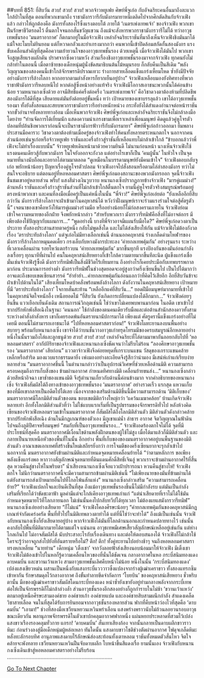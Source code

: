 ##บทที่ 851: ยี่สิบวัน
สวบ! สวบ! สวบ!
พวกจ้าวหยูเฟย ศิษย์พี่จูเก๋อ กับอัจฉริยะคนอื่นมาถึงละแวกใกล้ป่าในที่สุด
ตอนที่พวกเขามาถึง ราชามังกรวารีกับมังกรมายาหนีเตลิดไปจากศึกตัดสินกับจ้าวเฟิงแล้ว
กล่าวให้ถูกต้องคือ
มังกรทั้งสองไร้ซึ่งแรงตอบโต้ ภายใต้ ‘เนตรเพ่งเทพเจ้า’ ของจ้าวเฟิง พวกเขาฝืนรักษาชีวิตรอดไว้ ตื่นตกใจจนอกสั่นขวัญแขวน
ถึงแม้จะสังหารพวกราชามังกรวารีไม่ได้ ทว่าอาวุธเทพชั้นรอง ‘มนตราอากาศ’ ก็ตกมาอยู่ในมือจ้าวเฟิง
เหล่าอัจฉริยะราชันที่มาถึงเห็นจ้าวเฟิงชิงมันมาได้ แม้ใจละโมบไม่ยินยอม แต่ก็หวาดกลัวและยำเกรงมากกว่า
คนพวกนี้เข้าปิดล้อมสกัดกั้นสองมังกร แรงขับเคลื่อนสำคัญที่สุดคือความเย้ายวนใจของอาวุธเทพชั้นรอง
ด้วยเหตุนี้ เมื่อจ้าวเฟิงได้มันไป พวกเขาจึงสูญเสียแรงผลักดัน ปราศจากซึ่งความหวัง
ส่วนเรื่องชิงอาวุธเทพชั้นรองมาจากจ้าวเฟิง ทุกคนยังไม่กล้าทำในตอนนี้
เมื่อตาซ้ายของเด็กหนุ่มผู้นั่งขัดสมาธิบนต้นไม้หมุนรอบ ก็กลับคืนเป็นสีเดิม
“พลังวิญญาณของสองคนนี้เข้าใกล้จักรพรรดิปราณเทวะ ร่างกายสายเลือดแข็งแกร่งเหี้ยมโหด ซ้ำยังมีปัจจัยอย่างมังกรวารีล้างโลกา หากอยากตามล่าสังหารก็ยากเย็นอยู่บ้าง”
จ้าวเฟิงเหลือบมองยังทิศทางที่พวกราชาฟ้ามังกรวารีหลบหนีไป
หากต่อสู้ซึ่งหน้าอย่างแท้จริง จ้าวเฟิงมีโอกาสเอาชนะพวกนั้นได้ค่อนข้างน้อย รวมหนานกงเซิ่งด้วย อาจมีสิทธิ์แค่ครึ่งต่อครึ่ง
‘เนตรเพ่งเทพเจ้า’ คือวิชาดวงตาต้องห้ามที่ปลิดชีพสองมังกรได้ดีที่สุด เสียดายแต่มันยังด้อยอยู่ขั้นหนึ่ง
ทว่า
เป้าหมายของเขาบรรลุแล้ว เขาได้อาวุธเทพชั้นรองมา ทั้งยังสั่งสอนและสยบพวกราชามังกรวารีอย่างหนักหน่วง
กระทั่งยังได้สำแดงอำนาจต่อหน้าราชันจากขั้วอำนาจทั้งหลายทางอ้อม
เมื่อเห็นพวกจ้าวเฟิง ศิษย์พี่จูเก๋อและเหล่าอัจฉริยะราชันจึงไม่กล้าลงมือโดยง่าย
“ท่านจัดการได้เยี่ยมนัก แสดงความน่าเกรงขามเพื่อเราเหล่าเพื่อนมนุษย์ คิดดูแล้วคู่หูโจรตัวปลอมที่ปล้นชิงพวกเราก่อนนี้จะเป็นราชามังกรฟ้าวารีกับมังกรมายา”
ศิษย์พี่จูเก๋อก้าวออกมา ยิ้มพลางประสานมือคารวะ
วิชาดวงตาต้องห้ามเมื่อครู่ของจ้าวเฟิงทำให้คนทั้งหลายตระหนกตกใจ
นอกจากคนส่วนน้อยเช่นจูเก๋อหรือจ้าวหยูเฟย ราชันและครึ่งก้าวสู่ราชันที่เหลือแทบไม่กล้าเข้าใกล้
“ข้าบอกแล้วว่าพี่เฟิงจะไม่ทำเรื่องแบบนั้น”
จ้าวหยูเฟยเดินหน้ามาด้วยความยินดี
ไม่นานก่อนหน้า
นางเห็นจ้าวเฟิงใช้แรงตนคนเดียวสู้กับพวกมังกร ในใจยังออกจะกังวล
แต่อย่างไรเขาก็เป็น ‘คนผู้นั้น’ ในหัวใจ เป็นจุดหมายที่นางนับถือและอยากไล่ตามมาตลอด
“ดูเหมือนในบรรดามนุษย์ยังมีคนเข้าใจ”
จ้าวเฟิงตอบกลับจูเก๋อ พยักหน้าน้อยๆ
ปัญหาเรื่องคู่หูโจรตัวปลอม จ้าวเฟิงอาจไปสั่งสอนหรือตามไล่ล่าสองมังกร ทว่าไม่สนใจจะอธิบาย
แต่ตอนอยู่ที่หอหลอมศาสตรา ศิษย์พี่จูเก๋อมองสถานะของพวกมังกรออก
จุดนี้จ้าวเฟิงชื่นชมเขาอยู่หลายส่วน
พรึ่บ!
แสงสีม่วงเงินวูบวาบ หนานกงเซิ่งปรากฏกายข้างจ้าวเฟิง
“มารคู่ผมม่วง!”
ด้านหลัง ราชันและครึ่งก้าวสู่ราชันส่วนที่ไม่กล้าเข้าใกล้ตื่นตกใจ
ยามนี้คู่หูโจรตัวจริงสมบูรณ์พร้อมอยู่ตรงหน้าพวกเขา
และคนที่ลงมือเมื่อครู่เป็นแค่หนึ่งในนั้น
“พี่จ้าว!” ศิษย์พี่จูเก๋อเอ่ยต่อ “ยังเหลืออีกยี่สิบกว่าวัน มังกรวารีล้างโลกาจะฝ่าเข้ามาในคฤหาสน์ได้ หวังว่าฝั่งมนุษย์เราจะร่วมแรงร่วมใจต่อสู้ศัตรูตัวนี้”
เจตนาของเขาคือหวังให้มารคู่ผมม่วงร่วมมือ หรืออย่างน้อยก็ไม่ก่อสงครามภายใน
จ้าวเฟิงย่อมเข้าใจความหมายของอีกฝ่าย จึงพยักหน้ากล่าว “สำหรับพวกเรา มังกรวารีทมิฬคือสิ่งที่ไม่อาจต่อกร มีเพียงต้องใช้ปัญญากับแผนการ...”
“พูดอย่างนี้ บางทีพี่จ้าวอาจมีแผนรับมือใด?”
ศิษย์พี่จูเก๋อดวงตาเป็นประกาย
ทั้งสองประสานสายตาครู่หนึ่ง กลับไม่พูดสิ่งใด และไม่ได้ส่งเสียงให้กัน
แม้จ้าวเฟิงไม่ต้องกังวลเรื่อง ‘ตราประทับล้างโลกา’ แต่จูเก๋อไม่มีทางเลือกเช่นนี้
ด้านนอกคฤหาสน์ ร่างเกล็ดดำมโหฬารของมังกรวารีล้างโลกาหมุนคดเคี้ยว กรงเล็บกับหางมังกรปะทะลง ‘ค่ายกลเทพคุ้มกัน’ อย่างรุนแรง
ระหว่างที่เวลาเคลื่อนผ่าน
รอยโหว่แตกร้าวบน ‘ค่ายกลเทพคุ้มกัน’ มากขึ้นทุกที แรงป้องกันของมันอ่อนกำลังลงเรื่อยๆ
ทุกนาทีที่ผ่านไป คนในคฤหาสน์เสียหยางก็เข้าใกล้ความตายมากขึ้นทีละนิด
ผู้แข็งแกร่งเชื่อมั่นเช่นจ้าวเฟิงรู้ซึ้งดี มังกรวารีทมิฬเป็นสิ่งมีชีวิตไร้เทียมทาน ถึงอย่างไรก็เคยประมือกับเทพบรรพกาลมาก่อน
ประมาณการอย่างต่ำ
มังกรวารีทมิฬในช่วงสุดยอดจะอยู่สูงกว่าครึ่งเซียนขึ้นไป เป็นไปได้มากว่าอาจแตะถึงขอบเขตเซียนสวรรค์
“ฮ่าฮ่าฮ่า...ค่ายกลเทพคุ้มกันอ่อนแอกว่าที่คิดไว้เสียอีก อีกยี่สิบวันข้าจะฝ่าเข้าไปด้านในได้”
เสียงเหี้ยมโหดบ้าคลั่งพร้อมพลังล้างโลกา ดังกังวานในคฤหาสน์เสียหยาง
เป้าหมายที่มี ‘ตราประทับล้างโลกา’ ใจกายสั่นสะท้าน
“เหลืออีกแค่ยี่สิบวัน...”
ยอดฝีมือมนุษย์มากมายที่เข้าไปในคฤหาสน์จิตใจหนักอึ้ง
เหนือยอดไม้
“ยี่สิบวัน ยังเกิดการเปลี่ยนแปลงได้อีกมาก...”
จ้าวเฟิงค่อยๆ ยืนขึ้น แววเยือกเย็นดังเดิม
สถานการณ์วิกฤตเช่นนี้ ใช่ว่าเขาไม่เคยพบพานมาก่อน
ในอดีต เขาเข้าไปซากปรักหักพังสือเฉิงในฐานะ ‘คนนอก’ ใช้กำลังของตนคนเดียวรับมือและต่อต้านสำนักสองดาวทั้งสาม
ระหว่างคำสั่งล่าสังหาร เขาก็เคยรอดพ้นอันตรายนานัปการมาได้
เพียงแต่
ศัตรูครานี้แข็งแกร่งอย่างที่ไม่เคยมี ตอนนี้ไม่สามารถเอาชนะได้
“ไปที่หอหลอมศาสตราก่อน!”
จ้าวเฟิงโผทะยานลงบนพื้นอย่างสบายๆ พร้อมกับหนานกงเซิ่ง
เขาจำได้ว่าบนชั้นวางอาวุธเก่าทรุดโทรมมีของครบสมบูรณ์อีกหลายอย่าง หนึ่งในนั้นรวมถึงโล่และลูกธนูด้วย
สวบ! สวบ! สวบ!
เหล่าอัจฉริยะที่ไล่ตามมาพากันถอยกลับไปที่ ‘หอหลอมศาสตรา’
อากัปกิริยาของจ้าวเฟิงและหนานกงเซิ่งชัดเจนว่าไม่รีบไม่ร้อน
“ลองศึกษาอาวุธเทพชั้นรอง ‘มนตราอากาศ’ เสียก่อน”
แววตาจ้าวเฟิงจึงค่อยหยุดที่เกราะบนแขน
วัสดุของเกราะแขนคล้ายเหล็กหรือสำริด มองแวบแรกธรรมดายิ่ง เพ่งมองอย่างละเอียดจึงรู้สึกว่าน่ามอง มีเสน่ห์เก่าแก่เรียบง่ายหลายส่วน
“มนตราอากาศชิ้นนี้ ในตำนานกล่าวว่าเป็นอุปกรณ์วิเศษที่ช่วยเหลือด้านมิติ ความสามารถครอบคลุมถึงการเก็บสิ่งของ ข้ามผ่านอากาศ กำหนดทิศทางมิติ เคลื่อนย้ายขนส่ง...”
หนานกงเซิ่งกล่าวด้วยสีหน้าอิจฉา
เขาช่ำชองแขนงมิติ จึงรู้ตำนานเกี่ยวกับด้านนี้ค่อนข้างมาก
จากคำอธิบายของหนานกงเซิ่ง จ้าวเฟิงสัมผัสได้ถึงทางเข้าของอาวุธเทพชั้นรอง ‘มนตราอากาศ’ อย่างรวดเร็ว
แรกสุด
แหวนเก็บของที่มือเขากลายเป็นอดีตไปได้เลย
เนื่องจากของเสริมด้านมิติชิ้นนี้มีความสามารถด้าน ‘มิติเก็บของ’
มนตราอากาศมีโลกมิติส่วนตัวของตน ขอบเขตมิติกว้างใหญ่กว่า ‘แคว้นเมฆาคล้อย’ บ้านเกิดจ้าวเฟิงหลายเท่า
อีกทั้งโลกมิติส่วนตัวที่ว่า ไม่ใช่แบบแรกเริ่มที่เป็นรูปธรรมของจักรพรรดิทั่วไป
หลังห้วงคิดเซียนของจ้าวเฟิงหลอมรวมเข้าในมนตราอากาศ ก็สัมผัสได้ถึงโลกมิติส่วนตัว
มิติส่วนตัวดังกล่าวคล้ายซากปรักหักพังสือเฉิง ด้านในมีกฎเกณฑ์ของตัวเอง มีภูเขาแม่น้ำ ลำธาร อากาศ จิตวิญญาณในฟ้าดิน ไปจนถึงภูติปีศาจหรือมนุษย์
“สมกับที่เป็นอาวุธเทพชั้นรอง...”
จ้าวเฟิงอดร้องตกใจไม่ได้
จุดที่มีประโยชน์ที่สุดคือ มนตราอากาศมีเงื่อนไขด้านพลังฝึกตนของผู้ใช้ไม่สูง เมื่อได้มาแล้วก็มีมิติส่วนตัว และกลายเป็นนายเหนือหัวของพื้นที่ในนั้น
อีกอย่าง
พื้นที่เก็บของของมนตราอากาศอยู่บนพื้นฐานของมิติส่วนตัว อาณาเขตเอกเทศที่สร้างขึ้นใหม่เสถียรยิ่งกว่า การโจมตีของครึ่งเซียนยากจะรุกล้ำเข้าไป
นอกจากนี้
มนตราอากาศยังข้ามผ่านมิติและกำหนดจุดหมายเคลื่อนย้ายได้
“ว่าตามหลักการ ขอเพียงพลังแข็งแกร่งพอ หากวางสัญลักษณ์จุดหมายที่ดินแดนศักดิ์สิทธิ์เจินอู่ พวกเราจะข้ามผ่านอากาศไร้ที่สิ้นสุด หวนคืนสู่ชางไห่ในพริบตา”
น้ำเสียงหนานกงเซิ่งเจือแววเฝ้าปรารถนา
หวนคืนสู่ชางไห่!
จ้าวเฟิงตกใจ ไม่นึกว่ามนตราอากาศนี้จะมีความสามารถข้ามผ่านมิติเช่นนี้
“ไม่เพียงนายของมันที่ข้ามผ่านได้ แต่ยังสามารถส่งเป้าหมายอื่นไปที่ไกลโพ้นสักแห่ง”
หนานกงเซิ่งกล่าวเสริม
“ความสามารถเคลื่อนย้าย?” จ้าวเฟิงแปลกใจและยินดีเป็นที่สุด
ถึงแม้อาวุธเทพชั้นรองชิ้นนี้ไม่มีกำลังรบ แต่มันเป็นกำลังเสริมที่เรียกได้ว่าขัดชะตาฟ้า มูลค่ามีแต่จะใกล้เคียงอาวุธเทพเก่าแก่
“แต่น่าเสียดายที่เราไม่ได้ใช้มันกำหนดจุดหมายไว้ที่โลกภายนอก ไม่เช่นนั้นคงไปกลับทวีปได้ทุกเวลา ไม่ต้องแยแสมังกรวารีทมิฬ”
หนานกงเซิ่งเอ่ยอย่างเสียดาย
“ก็ไม่แน่”
จ้าวเฟิงโคลงศีรษะน้อยๆ “ค่ายกลเทพคุ้มกันของคฤหาสน์มีกฎเกณฑ์จำกัดเคร่งครัด พื้นที่ทั่วไปในมิติเทพลวงตาทำได้ แต่ที่นี่ใช่ว่าจะทำได้”
ถึงแม้เป็นเช่นนั้น
จ้าวเฟิงกับหนานกงเซิ่งก็ยังเสียดายอยู่บ้าง
หากจ้าวเฟิงได้มันที่โลกด้านนอกและกำหนดปลายทางไว้ เช่นนั้นคงกลับไปพื้นที่มิติมากมายได้ตามแต่ใจ
แน่นอน อาวุธเทพมีเศษเสี้ยวสัญลักษณ์เหลืออยู่เช่นกัน แต่ห่างไกลเกินไป ไม่อาจสัมผัสได้ นับประสาอะไรกับเรื่องเดินทาง และต่อให้ตอบสนองได้ จ้าวเฟิงก็ไม่กล้าใช้ ใครจะรู้ว่าอาจถูกส่งไปยังที่อันตรายหรือไม่?
ตึก! ตึก!
ทั้งคู่ทะยานไปอย่างช้าๆ จนถึงหอหลอมศาสตราทรงหกเหลี่ยม
“นายท่าน”
เด็กหนุ่ม ‘เติ้งเชา’ จากวังลอยฟ้าส่งเสียงนอบน้อมมาให้จ้าวเฟิง
มีเติ้งเชา จ้าวเฟิงไม่ต้องเข้าไปในหอก็รู้ความเคลื่อนไหวของที่นั่นได้ชัดเจน
กลางอากาศในหอ
กระบี่สนิมทองแดง ดาบคมบิ่น และขวานเว้าแหว่ง สามอาวุธเทพชั้นเลิศคืบหน้าไม่น้อย
หนึ่งในนั้น
‘กระบี่สนิมทองแดง’ เปล่งแสงเขียวหม่น ผสานเป็นหนึ่งกับแสงกระบี่แวววาวซึ่งแปลงจากร่างผู้เฒ่าเคราขาว
ทั้งสองแทรกซึมเข้าหากัน รักษาสมดุลไว้กลางอากาศ ถึงขั้นทำลายขีดจำกัดการ ‘โบยบิน’ ของคฤหาสน์เสียหยาง
ชั่วพริบตานั้น
มือของผู้เฒ่าเคราขาวสัมผัสโดนกระบี่ทองแดง
หนำซ้ำยังเขายังอยู่ท่ามกลางพลังจากกระบี่เทพ ต่อให้เป็นจักรพรรดิก็ไม่กล้าล่วงล้ำ
ส่วนอาวุธชั้นรองอีกสองอย่างก็ถูกกำราบในไม่ช้า
‘ขวานเว้าแหว่ง’ ตกมาอยู่เหนือศีรษะสามองค์ชาย
องค์ชายเก้า องค์ชายแปด และองค์ชายสิบสามผนึกกำลัง สำแดงเคล็ดวิชาสายเลือด จนในที่สุดได้รับการยินยอมจากอาวุธชั้นรองหลายส่วน
ฟากที่คืบหน้าว่องไวที่สุดคือ ‘ดาบคมบิ่น’
“เอามา!”
ช่วงที่สองมือเซวียนหยวนเหวินพร่าเลือน แสงพร่างพราวนับไม่ถ้วนลอยวนรอบอาวุธ
ขณะเดียวกัน
พลานุภาพจักรพรรดิในตัวเขาปกคลุมอากาศฟากหนึ่ง แผ่นหยกประหลาดที่สวมไว้เปล่งแสงขาวเรืองรองคลุมทั่วกาย
แกรก!
‘ดาบคมบิ่น’ สั่นเทาเสียงก้อง จากนั้นกลายเป็นดาบผลึกขาวราวหิมะ ก่อนร่วงลงสู่มือเด็กหนุ่มผู้หล่อเหลา
ทันใดนั้น
แสงดาบขาวโชติช่วงตัดผ่านอากาศ ไฟดุจเกล็ดหิมะหลั่งทะลักรอบทิศ อานุภาพแสงดาบไร้ลักษณ์ส่องสะท้อนทั้งเตาหลอม ราชันทั้งหมดตัวสั่นไหว จิตใจคล้ายจะพังทลาย
เซวียนหยวนเหวินฝืนจับดาบผลึก ใบหน้าขึ้นสีแดงเรื่อ
ยามนั้นเอง
จ้าวเฟิงกับหนานกงเซิ่งเดินเข้าสู่หอหลอมศาสตราอย่างไม่รีบร้อน
.....................................................................


[Go To Next Chapter]( ./89.md)